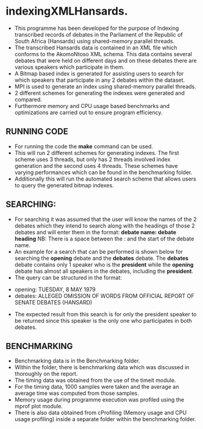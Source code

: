 # indexingXMLHansards.
- This programme has been developed for the purpose of Indexing transcribed records of debates in the Parliament of the Republic of South Africa (Hansards) using shared-memory parallel threads.
- The transcribed Hansards data is contained in an XML file which conforms to the AkomoNtoso XML schema. This data contains several debates that were held on different days and on these debates there are various speakers which participate in them.
- A Bitmap based index is generated for assisting users to search for which speakers that participate in any 2 debates within the dataset. 
- MPI is used to generate an index using shared-memory parallel threads.
- 2 different schemes for generating the indexes were generated and compared.
- Furthermore memory and CPU usage based benchmarks and optimizations are carried out to ensure program efficiency.

## RUNNING CODE
- For running the code the **make** command can be used.
- This will run 2 different schemes for generating indexes. The first scheme uses 3 threads, but only has 2 threads involved index generation and the second uses 4 threads. These schemes have varying performances which can be found in the benchmarking folder.
- Additionally this will run the automated search scheme that allows users to query the generated bitmap indexes.

## SEARCHING:
- For searching it was assumed that the user will know the names of the 2 debates which they intend to search along with the headings of those 2 debates and will enter them in the format:
**debate name: debate heading** 
NB: There is a space between the : and the start of the debate name.
- An example for a search that can be performed is shown below for searching the **opening** debate and the **debates** debate. The **debates** debate contains only 1 speaker who is the **president** while the **opening** debate has almost all speakers in the debates, including the **president**. 
- The query can be structured in the format:

* opening: TUESDAY, 8 MAY 1979
* debates: ALLEGED OMISSION OF WORDS FROM OFFICIAL REPORT OF SENATE DEBATES (HANSARD)

- The expected result from this search is for only the president speaker to be returned since this speaker is the only one who participates in both debates.

## BENCHMARKING

- Benchmarking data is in the Benchmarking folder.
- Within the folder, there is benchmarking data which was discussed in thoroughly on the report.
- The timing data was obtained from the use of the timeit module.
- For the timing data, 1000 samples were taken and the average an average time was computed from those samples.
- Memory usage during programme execution was profiled using the mprof plot module.
- There is also data obtained from cProfiling (Memory usage and CPU usage profiling) inside a separate folder within the benchmarking folder.
